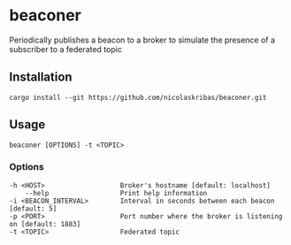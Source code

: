 # beaconer

Periodically publishes a beacon to a broker to simulate the presence of a subscriber to a federated
topic

## Installation

```
cargo install --git https://github.com/nicolaskribas/beaconer.git
```

## Usage
```
beaconer [OPTIONS] -t <TOPIC>
```

### Options
```
-h <HOST>                   Broker's hostname [default: localhost]
    --help                  Print help information
-i <BEACON_INTERVAL>        Interval in seconds between each beacon [default: 5]
-p <PORT>                   Port number where the broker is listening on [default: 1883]
-t <TOPIC>                  Federated topic
```
